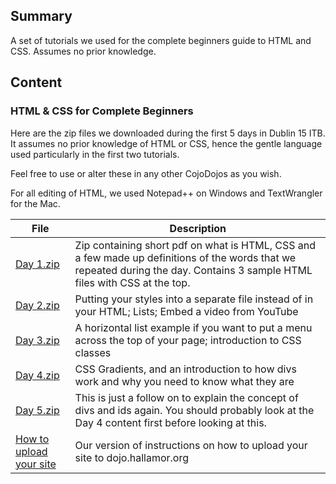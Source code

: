 ## Summary

 A set of tutorials we used for the complete beginners
guide to HTML and CSS. Assumes no prior knowledge. 

## Content

### HTML & CSS for Complete Beginners

Here are the zip files we downloaded during the first 5 days in Dublin
15 ITB. It assumes no prior knowledge of HTML or CSS, hence the gentle
language used particularly in the first two tutorials.

Feel free to use or alter these in any other CojoDojos as you wish.

For all editing of HTML, we used Notepad++ on Windows and TextWrangler
for the
Mac.

| File                                             | Description                                                                                                                                                                 |
| ------------------------------------------------ | --------------------------------------------------------------------------------------------------------------------------------------------------------------------------- |
| [Day 1.zip](http://db.tt/dXPK52hs)               | Zip containing short pdf on what is HTML, CSS and a few made up definitions of the words that we repeated during the day. Contains 3 sample HTML files with CSS at the top. |
| [Day 2.zip](http://db.tt/9cEDZ9EM)               | Putting your styles into a separate file instead of in your HTML; Lists; Embed a video from YouTube                                                                         |
| [Day 3.zip](http://db.tt/gq1Nb76M)               | A horizontal list example if you want to put a menu across the top of your page; introduction to CSS classes                                                                |
| [Day 4.zip](http://db.tt/9WzgRtIs)               | CSS Gradients, and an introduction to how divs work and why you need to know what they are                                                                                  |
| [Day 5.zip](http://db.tt/69SXMyQM)               | This is just a follow on to explain the concept of divs and ids again. You should probably look at the Day 4 content first before looking at this.                          |
| [How to upload your site](http://db.tt/PoLNDsgO) | Our version of instructions on how to upload your site to dojo.hallamor.org                                                                                                 |
